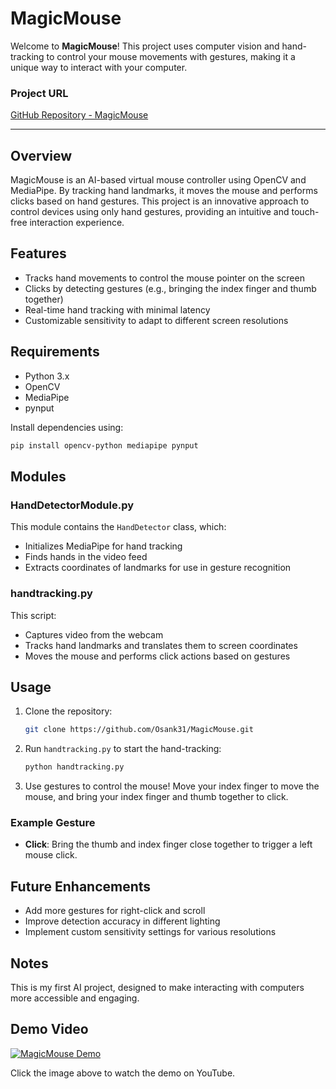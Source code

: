 # MagicMouse

Welcome to **MagicMouse**! This project uses computer vision and hand-tracking to control your mouse movements with gestures, making it a unique way to interact with your computer.

### Project URL
[GitHub Repository - MagicMouse](https://github.com/Osank31/MagicMouse.git)

---

## Overview

MagicMouse is an AI-based virtual mouse controller using OpenCV and MediaPipe. By tracking hand landmarks, it moves the mouse and performs clicks based on hand gestures. This project is an innovative approach to control devices using only hand gestures, providing an intuitive and touch-free interaction experience.

## Features

- Tracks hand movements to control the mouse pointer on the screen
- Clicks by detecting gestures (e.g., bringing the index finger and thumb together)
- Real-time hand tracking with minimal latency
- Customizable sensitivity to adapt to different screen resolutions

## Requirements

- Python 3.x
- OpenCV
- MediaPipe
- pynput

Install dependencies using:
```bash
pip install opencv-python mediapipe pynput
```

## Modules

### HandDetectorModule.py
This module contains the `HandDetector` class, which:
- Initializes MediaPipe for hand tracking
- Finds hands in the video feed
- Extracts coordinates of landmarks for use in gesture recognition

### handtracking.py
This script:
- Captures video from the webcam
- Tracks hand landmarks and translates them to screen coordinates
- Moves the mouse and performs click actions based on gestures

## Usage

1. Clone the repository:
    ```bash
    git clone https://github.com/Osank31/MagicMouse.git
    ```
2. Run `handtracking.py` to start the hand-tracking:
    ```bash
    python handtracking.py
    ```
3. Use gestures to control the mouse! Move your index finger to move the mouse, and bring your index finger and thumb together to click.

### Example Gesture
- **Click**: Bring the thumb and index finger close together to trigger a left mouse click.

## Future Enhancements

- Add more gestures for right-click and scroll
- Improve detection accuracy in different lighting
- Implement custom sensitivity settings for various resolutions

## Notes

This is my first AI project, designed to make interacting with computers more accessible and engaging.

## Demo Video

[![MagicMouse Demo](https://img.youtube.com/vi/CFroBL8t-a8/0.jpg)](https://www.youtube.com/watch?v=CFroBL8t-a8)

Click the image above to watch the demo on YouTube.
